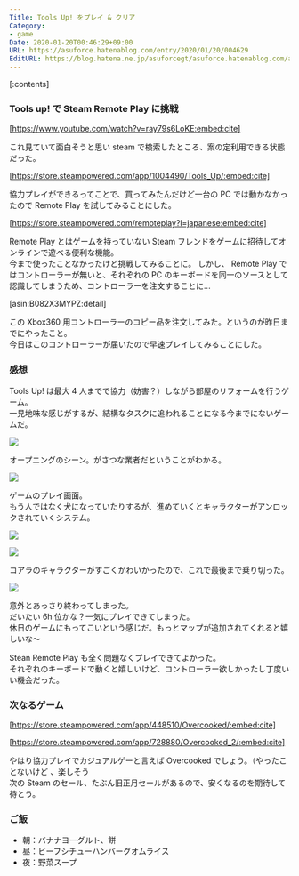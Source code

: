 ```yaml
---
Title: Tools Up! をプレイ & クリア
Category:
- game
Date: 2020-01-20T00:46:29+09:00
URL: https://asuforce.hatenablog.com/entry/2020/01/20/004629
EditURL: https://blog.hatena.ne.jp/asuforcegt/asuforce.hatenablog.com/atom/entry/26006613499999783
---
```


[:contents]

###  Tools up! で Steam Remote Play に挑戦

[https://www.youtube.com/watch?v=ray79s6LoKE:embed:cite]

これ見ていて面白そうと思い steam で検索したところ、案の定利用できる状態だった。

[https://store.steampowered.com/app/1004490/Tools_Up/:embed:cite]

協力プレイができるってことで、買ってみたんだけど一台の PC では動かなかったので Remote  Play を試してみることにした。

[https://store.steampowered.com/remoteplay?l=japanese:embed:cite]

Remote Play とはゲームを持っていない Steam フレンドをゲームに招待してオンラインで遊べる便利な機能。  
今まで使ったことなかったけど挑戦してみることに。
しかし、 Remote Play ではコントローラーが無いと、それぞれの PC のキーボードを同一のソースとして認識してしまうため、コントローラーを注文することに...

[asin:B082X3MYPZ:detail]

この Xbox360 用コントローラーのコピー品を注文してみた。というのが昨日までにやったこと。  
今日はこのコントローラーが届いたので早速プレイしてみることにした。

### 感想

Tools Up! は最大 4 人までで協力（妨害？）しながら部屋のリフォームを行うゲーム。  
一見地味な感じがするが、結構なタスクに追われることになる今までにないゲームだ。

<span itemtype="http://schema.org/Photograph" itemscope="itemscope"><img class="magnifiable" src="https://lh3.googleusercontent.com/-NOm7Lu_tv9I/XiRzNLhdmDI/AAAAAAABFRI/vGFxg9YAIdQeNH1h6itoMCBZccWLAQ7dACE0YBhgL/s1200/Tools%2BUp%2521%2BScreenshot%2B2020.01.18%2B-%2B23.37.19.63.png" itemprop="image"></span>

オープニングのシーン。がさつな業者だということがわかる。

<span itemtype="http://schema.org/Photograph" itemscope="itemscope"><img class="magnifiable" src="https://lh3.googleusercontent.com/-2qhMivU7KOI/XiRzNB9sXyI/AAAAAAABFRI/_mDA57PtJEQg0XpsqfzPvgD3rJqwIjK3QCE0YBhgL/s1200/Tools%2BUp%2521%2BScreenshot%2B2020.01.19%2B-%2B18.30.45.72.png" itemprop="image"></span>

ゲームのプレイ画面。  
もう人ではなく犬になっていたりするが、進めていくとキャラクターがアンロックされていくシステム。

<span itemtype="http://schema.org/Photograph" itemscope="itemscope"><img class="magnifiable" src="https://lh3.googleusercontent.com/-3DufRR0JZo0/XiRzNFAC0LI/AAAAAAABFRI/WHuiLo1LcFowWShWUsyDtSAJFKZC1XFEgCE0YBhgL/s1200/Tools%2BUp%2521%2BScreenshot%2B2020.01.19%2B-%2B19.30.01.59.png" itemprop="image"></span>

<span itemtype="http://schema.org/Photograph" itemscope="itemscope"><img class="magnifiable" src="https://lh3.googleusercontent.com/-3rRy9m1YSss/XiRzMsosD_I/AAAAAAABFRI/CAGYRRxgxxg97riKRUgmoqVgHdqg9-CBQCE0YBhgL/s1200/Tools%2BUp%2521%2BScreenshot%2B2020.01.19%2B-%2B23.05.54.46.png" itemprop="image"></span>

コアラのキャラクターがすごくかわいかったので、これで最後まで乗り切った。

<span itemtype="http://schema.org/Photograph" itemscope="itemscope"><img class="magnifiable" src="https://lh3.googleusercontent.com/-zJ8LZRnyzPc/XiRzNOXt6iI/AAAAAAABFRI/ERXBsFi1rA42j-jWhWTDvubHAyqHN9CKQCE0YBhgL/s1200/Tools%2BUp%2521%2BScreenshot%2B2020.01.20%2B-%2B00.03.18.30.png" itemprop="image"></span>

意外とあっさり終わってしまった。  
だいたい 6h 位かな？一気にプレイできてしまった。  
休日のゲームにもってこいという感じだ。もっとマップが追加されてくれると嬉しいな～

Stean Remote Play も全く問題なくプレイできてよかった。  
それぞれのキーボードで動くと嬉しいけど、コントローラー欲しかったし丁度いい機会だった。

### 次なるゲーム

[https://store.steampowered.com/app/448510/Overcooked/:embed:cite]

[https://store.steampowered.com/app/728880/Overcooked_2/:embed:cite]

やはり協力プレイでカジュアルゲーと言えば Overcooked でしょう。（やったことないけど 、楽しそう  
次の Steam のセール、たぶん旧正月セールがあるので、安くなるのを期待して待とう。

### ご飯

- 朝：バナナヨーグルト、餅
- 昼：ビーフシチューハンバーグオムライス
- 夜：野菜スープ

